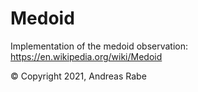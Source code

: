 # Medoid

Implementation of the medoid observation: https://en.wikipedia.org/wiki/Medoid

&copy; 
Copyright 2021, Andreas Rabe